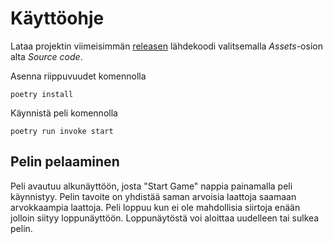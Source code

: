 # Käyttöohje

Lataa projektin viimeisimmän [releasen](https://github.com/ohjelmistotekniikka-hy/python-todo-app/releases) lähdekoodi valitsemalla _Assets_-osion alta _Source code_.

Asenna riippuvuudet komennolla
```
poetry install
```
Käynnistä peli komennolla
```
poetry run invoke start
```

## Pelin pelaaminen
Peli avautuu alkunäyttöön, josta "Start Game" nappia painamalla peli käynnistyy. Pelin tavoite on yhdistää saman arvoisia laattoja saamaan arvokkaampia laattoja. Peli loppuu kun ei ole mahdollisia siirtoja enään jolloin siityy loppunäyttöön. Loppunäytöstä voi aloittaa uudelleen tai sulkea pelin. 

